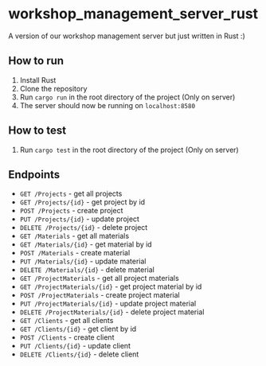 # workshop_management_server_rust
A version of our workshop management server but just written in Rust :)

## How to run
1. Install Rust
2. Clone the repository
3. Run `cargo run` in the root directory of the project (Only on server)
4. The server should now be running on `localhost:8580`

## How to test
1. Run `cargo test` in the root directory of the project (Only on server)

## Endpoints
- `GET /Projects` - get all projects
- `GET /Projects/{id}` - get project by id
- `POST /Projects` - create project
- `PUT /Projects/{id}` - update project
- `DELETE /Projects/{id}` - delete project
- `GET /Materials` - get all materials
- `GET /Materials/{id}` - get material by id
- `POST /Materials` - create material
- `PUT /Materials/{id}` - update material
- `DELETE /Materials/{id}` - delete material
- `GET /ProjectMaterials` - get all project materials
- `GET /ProjectMaterials/{id}` - get project material by id
- `POST /ProjectMaterials` - create project material
- `PUT /ProjectMaterials/{id}` - update project material
- `DELETE /ProjectMaterials/{id}` - delete project material
- `GET /Clients` - get all clients
- `GET /Clients/{id}` - get client by id
- `POST /Clients` - create client
- `PUT /Clients/{id}` - update client
- `DELETE /Clients/{id}` - delete client
